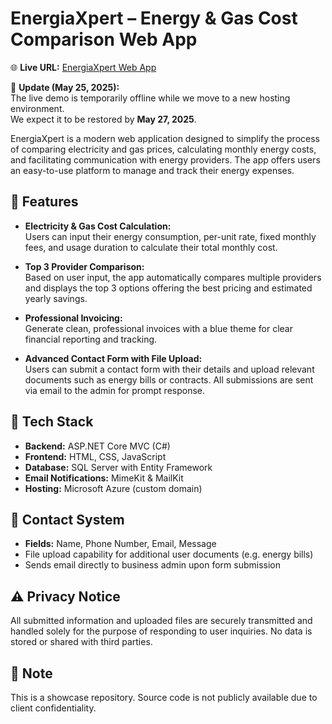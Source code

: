 # EnergiaXpert – Energy & Gas Cost Comparison Web App

🌐 **Live URL:** [EnergiaXpert Web App](https://energiaxpert.gr/)

🔧 **Update (May 25, 2025):**  
The live demo is temporarily offline while we move to a new hosting environment.  
We expect it to be restored by **May 27, 2025**.



EnergiaXpert is a modern web application designed to simplify the process of comparing electricity and gas prices, calculating monthly energy costs, and facilitating communication with energy providers. The app offers users an easy-to-use platform to manage and track their energy expenses.

## 🚀 Features

- **Electricity & Gas Cost Calculation:**  
  Users can input their energy consumption, per-unit rate, fixed monthly fees, and usage duration to calculate their total monthly cost.
  
- **Top 3 Provider Comparison:**  
  Based on user input, the app automatically compares multiple providers and displays the top 3 options offering the best pricing and estimated yearly savings.
  
- **Professional Invoicing:**  
  Generate clean, professional invoices with a blue theme for clear financial reporting and tracking.

- **Advanced Contact Form with File Upload:**  
  Users can submit a contact form with their details and upload relevant documents such as energy bills or contracts. All submissions are sent via email to the admin for prompt response.

## 🧰 Tech Stack

- **Backend:** ASP.NET Core MVC (C#)
- **Frontend:** HTML, CSS, JavaScript
- **Database:** SQL Server with Entity Framework
- **Email Notifications:** MimeKit & MailKit
- **Hosting:** Microsoft Azure (custom domain)

## 📩 Contact System

- **Fields:** Name, Phone Number, Email, Message
- File upload capability for additional user documents (e.g. energy bills)
- Sends email directly to business admin upon form submission

## ⚠️ Privacy Notice

All submitted information and uploaded files are securely transmitted and handled solely for the purpose of responding to user inquiries. No data is stored or shared with third parties.

## 📌 Note

This is a showcase repository. Source code is not publicly available due to client confidentiality.


